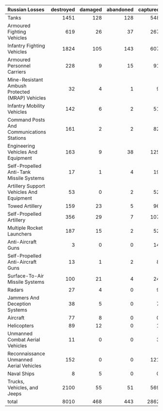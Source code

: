 | Russian Losses                                   |   destroyed |   damaged |   abandoned |   captured |   total |
|:-------------------------------------------------|------------:|----------:|------------:|-----------:|--------:|
| Tanks                                            |        1451 |       128 |         128 |        548 |    2255 |
| Armoured Fighting Vehicles                       |         619 |        26 |          37 |        267 |     949 |
| Infantry Fighting Vehicles                       |        1824 |       105 |         143 |        607 |    2679 |
| Armoured Personnel Carriers                      |         228 |         9 |          15 |         91 |     343 |
| Mine-Resistant Ambush Protected  (MRAP) Vehicles |          32 |         4 |           1 |          9 |      46 |
| Infantry Mobility Vehicles                       |         142 |         6 |           2 |         51 |     201 |
| Command Posts And Communications Stations        |         161 |         2 |           2 |         82 |     247 |
| Engineering Vehicles And Equipment               |         163 |         9 |          38 |        125 |     335 |
| Self-Propelled Anti-Tank Missile Systems         |          17 |         1 |           4 |         19 |      41 |
| Artillery Support Vehicles And Equipment         |          53 |         0 |           2 |         52 |     107 |
| Towed Artillery                                  |         159 |        23 |           5 |         96 |     283 |
| Self-Propelled Artillery                         |         356 |        29 |           7 |        107 |     499 |
| Multiple Rocket Launchers                        |         187 |        15 |           2 |         52 |     256 |
| Anti-Aircraft Guns                               |           3 |         0 |           0 |         14 |      17 |
| Self-Propelled Anti-Aircraft Guns                |          13 |         1 |           2 |          8 |      24 |
| Surface-To-Air Missile Systems                   |         100 |        21 |           4 |         24 |     149 |
| Radars                                           |          27 |         4 |           0 |          9 |      40 |
| Jammers And Deception Systems                    |          38 |         5 |           0 |          7 |      50 |
| Aircraft                                         |          77 |         8 |           0 |          0 |      85 |
| Helicopters                                      |          89 |        12 |           0 |          1 |     102 |
| Unmanned Combat Aerial Vehicles                  |          11 |         0 |           0 |          3 |      14 |
| Reconnaissance Unmanned Aerial Vehicles          |         152 |         0 |           0 |        121 |     273 |
| Naval Ships                                      |           8 |         5 |           0 |          0 |      13 |
| Trucks, Vehicles, and Jeeps                      |        2100 |        55 |          51 |        569 |    2775 |
| total                                            |        8010 |       468 |         443 |       2862 |   11783 |